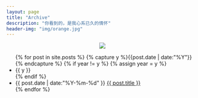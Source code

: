 ```yaml
---
layout: page
title: "Archive"
description: "你看到的，是我心系已久的情怀"
header-img: "img/orange.jpg"
---
```


<center>
    <p><img src="http://7xlfkx.com1.z0.glb.clouddn.com/white2.jpg" align="center"></p>
</center>
<ul class="listing">
{% for post in site.posts %}
  {% capture y %}{{post.date | date:"%Y"}}{% endcapture %}
  {% if year != y %}
    {% assign year = y %}
    <li class="listing-seperator">{{ y }}</li>
  {% endif %}
  <li class="listing-item">
    <time datetime="{{ post.date | date:"%Y-%m-%d" }}">{{ post.date | date:"%Y-%m-%d" }}</time>
    <a href="{{ post.url }}" title="{{ post.title }}">{{ post.title }}</a>
  </li>
{% endfor %}
</ul>
